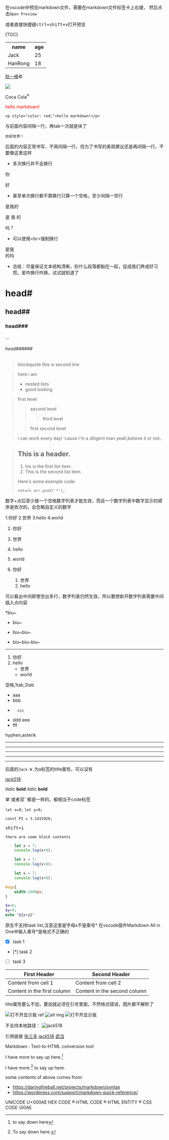 在vscode中预览markdown文件，需要在markdown文件标签卡上右键，
然后点击`Open Preview`

或者直接快捷键<kbd>ctrl+shift+v</kbd>打开预览

[TOC]


<table>
    <tr>
        <th>name</th>
        <th>age</th>
    </tr>
        <tr>
        <td>Jack</td>
        <td>25</td>
    </tr>
    <tr>
        <td>HanRong</td>
        <td>18</td>
    </tr>
</table>

<a href='https://www.ruanyifeng.com/blog/'>阮一峰</a>&copy;

<img src='https://www.ruanyifeng.com/blog/images/person2_s.jpg'>


Coca Cola<sup>&reg;</sup>

<p style="color: red;">hello markdown!</p>
    
    <p style="color: red;">hello markdown!</p>

与前面内容间隔一行，再tab一次就是块了

    你好世界！
后面的内容正常书写，不用间隔一行，但为了书写的美观建议还是再间隔一行，不要像这里这样



- 多次换行并不会换行

你


好
- 甚至单次换行都不算换行只算一个空格，至少间隔一空行

是我的

是
我
的

吗？

- 可以使用\<br>强制换行

是我<br>的吗
- 总结：尽量保证文本结构清晰，别什么段落都黏在一起，促成我们养成好习惯。爱咋换行咋换，试试就知道了


# head#
## head##
### head###
...
###### head######


> blockquote
this is second line

> here i am
> - nested lists
> - good looking

>first level
>>second level
>>>third level

>>first second level

>i can work every day!
>'cause i'm a diligent man
>yeah,believe it or not..

> ## This is a header.
> 
> 1. his is the first list item.
> 2. This is the second list item.
> 
> Here's some example code:
> 
>     return arr.push('*');

数字+点后至少接一个空格数字列表才能生效，而且一个数字列表中数字显示的顺序是依次的，会忽略自定义的数字

1.你好
2.世界
3.hello
4.world

2. 你好
2. 世界
7. hello
9. world



1. 你好
    1. 世界
    2. hello

可以看出中间即使空出多行，数字列表仍然生效，所以要想新开数字列表需要中间插入点内容


*biu~
* biu~
+ biu~biu~
- biu~biu~biu~

<hr>

1. 你好
2. hello
    - 世界
    - world

空格,1tab,2tab

- aaa
-   bbb
-       ccc
- ddd
eee
- fff


hyphen,asterik

---
-----
*****
_____
<hr>

后面的`Jack W.`为a标签的title属性，可以没有

[jack518](http://jack518.com 'Jack W.')


*italic*
**bold**
_italic_
__bold__

单\`或者双\`\`都是一样的，都相当于code标签

`let x=8;`
``let y=9;``

<code>const PI = 3.1415926;</code>

<kbd>shift+i</kbd>

```
there are some block contents
```

```javascript
    let x = 7;
    console.log(x+8);
```
```js
    let x = 7;
    console.log(x+8);
```
~~~js
    let x = 7;
    console.log(x+8);
~~~
~~~css
#app{
    width:1000px;
}
~~~
```php
$x=6;
$y=9;
echo "${x+y}"
```

原生不支持task list,注意这里是字母x不是乘号*
在vscode插件Markdown All in One中输入乘号*是格式不正确的

- [x] task 1
- [*] task 2
- [ ] task 3



First Header | Second Header
------------ | -------------
Content from cell 1 | Content from cell 2
Content in the first column | Content in the second column

title属性要么不加，要加就必须在引号里面，不然格式错误，图片都不解析了

![打不开显示我](https://static.adidas.com.cn/images/logo-new.png 'adidas')
ref
![alt][i1]
img
<img src="https://static.adidas.com.cn/images/logo-new.png" alt="打不开显示我" title="adidas">

不支持本地路径：
![jack518](/home/jack518/Pictures/jack518.png)

引用链接
[张三丰][1]
[jack518][jw]
[武当][2]


[1]:http://jack518.com
[jw]:http://jack518.com
[2]:https://wudang.com '武当官网'

[i1]:https://static.adidas.com.cn/images/logo-new.png



Markdown
:  Text-to-HTML conversion tool

I have more  to say up here.[^22]
[^22]: to say down here

	
I have more [^1] to say up here.

[^1]: To say down here.

some contents of above comes from:
- https://daringfireball.net/projects/markdown/syntax
- https://wordpress.com/support/markdown-quick-reference/





UNICODE     U+000AE
HEX CODE    &#xae;
HTML CODE   &#174;
HTML ENTITY &reg;
CSS CODE    \00AE